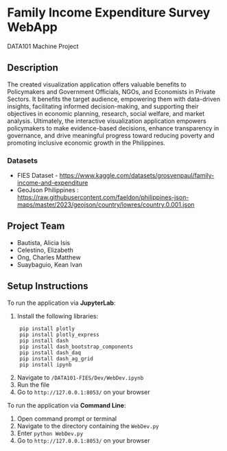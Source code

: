 # Family Income Expenditure Survey WebApp
DATA101 Machine Project

## Description
The created visualization application offers valuable benefits to Policymakers and Government Officials, NGOs, and Economists in Private Sectors. It benefits the target audience, empowering them with data-driven insights, facilitating informed decision-making, and supporting their objectives in economic planning, research, social welfare, and market analysis. Ultimately, the interactive visualization application empowers policymakers to make evidence-based decisions, enhance transparency in governance, and drive meaningful progress toward reducing poverty and promoting inclusive economic growth in the Philippines.


### Datasets
* FIES Dataset - https://www.kaggle.com/datasets/grosvenpaul/family-income-and-expenditure
* GeoJson Philippines : https://raw.githubusercontent.com/faeldon/philippines-json-maps/master/2023/geojson/country/lowres/country.0.001.json


## Project Team
- Bautista, Alicia Isis
- Celestino, Elizabeth
- Ong, Charles Matthew
- Suaybaguio, Kean Ivan

## Setup Instructions
To run the application via **JupyterLab**:  

1. Install the following libraries: 
```
    pip install plotly 
    pip install plotly_express
    pip install dash
    pip install dash_bootstrap_components
    pip install dash_daq
    pip install dash_ag_grid
    pip install ipynb
```

2. Navigate to `/DATA101-FIES/Dev/WebDev.ipynb`  
3. Run the file  
4. Go to `http://127.0.0.1:8053/` on your browser  


To run the application via **Command Line**:
1. Open command prompt or terminal
2. Navigate to the directory containing the `WebDev.py`
3. Enter `python WebDev.py`
4. Go to `http://127.0.0.1:8053/` on your browser  
